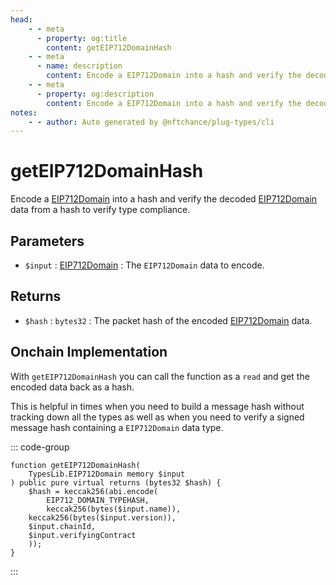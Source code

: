 ```yaml
---
head:
    - - meta
      - property: og:title
        content: getEIP712DomainHash
    - - meta
      - name: description
        content: Encode a EIP712Domain into a hash and verify the decoded data to verify type compliance.
    - - meta
      - property: og:description
        content: Encode a EIP712Domain into a hash and verify the decoded data to verify type compliance.
notes:
    - - author: Auto generated by @nftchance/plug-types/cli
---
```

        
# getEIP712DomainHash

Encode a [EIP712Domain](/generated/base-types/EIP712Domain) into a hash and verify the decoded [EIP712Domain](/generated/base-types/EIP712Domain) data from a hash to verify type compliance.

## Parameters

- `$input` : [EIP712Domain](/generated/base-types/EIP712Domain) : The `EIP712Domain` data to encode.

## Returns

- `$hash` : `bytes32` : The packet hash of the encoded [EIP712Domain](/generated/base-types/EIP712Domain) data.

## Onchain Implementation

With `getEIP712DomainHash` you can call the function as a `read` and get the encoded data back as a hash. 
        
This is helpful in times when you need to build a message hash without tracking down all the types as well as when you need to verify a signed message hash containing a `EIP712Domain` data type.

::: code-group

``` solidity [Types.sol:getEIP712DomainHash]
function getEIP712DomainHash(
	TypesLib.EIP712Domain memory $input
) public pure virtual returns (bytes32 $hash) {
	$hash = keccak256(abi.encode(
		EIP712_DOMAIN_TYPEHASH,
		keccak256(bytes($input.name)),
	keccak256(bytes($input.version)),
	$input.chainId,
	$input.verifyingContract
	));
}
``` 

:::